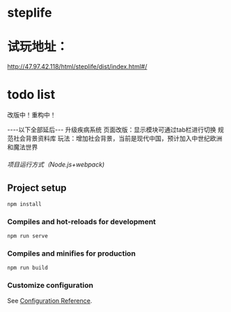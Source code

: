 # steplife

# 试玩地址：
http://47.97.42.118/html/steplife/dist/index.html#/

# todo list

改版中！重构中！

----以下全部延后---
升级疾病系统
页面改版：显示模块可通过tab栏进行切换
规范社会背景资料库
玩法：增加社会背景，当前是现代中国，预计加入中世纪欧洲和魔法世界

###### 项目运行方式（Node.js+webpack)

## Project setup
```
npm install
```

### Compiles and hot-reloads for development
```
npm run serve
```

### Compiles and minifies for production
```
npm run build
```

### Customize configuration
See [Configuration Reference](https://cli.vuejs.org/config/).
